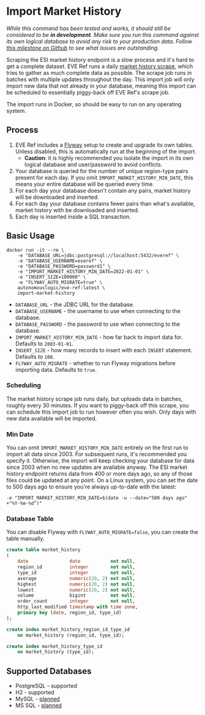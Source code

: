 # Import Market History

*While this command has been tested and works, it should still be considered to be **in development**.
Make sure you run this command against its own logical database to avoid any risk to your production data.
Follow [this milestone on Github](https://github.com/autonomouslogic/eve-ref/milestone/5) to see what issues are outstanding.*

Scraping the ESI market history endpoint is a slow process and it's hard to get a complete dataset.
EVE Ref runs a daily [market history scrape](scrape-market-history.md), which tries to gather as much complete data as possible.
The scrape job runs in batches with multiple updates throughout the day.
This import job will only import new data that not already in your database, meaning this import can be scheduled to essentially piggy-back off EVE Ref's scrape job.

The import runs in Docker, so should be easy to run on any operating system.

## Process
1. EVE Ref includes a [Flyway](https://flywaydb.org/) setup to create and upgrade its own tables. Unless disabled, this is automatically run at the beginning of the import.
   * **Caution**: it is highly recommended you isolate the import in its own logical database and user/password to avoid conflicts. 
2. Your database is queried for the number of unique region-type pairs present for each day. If you omit `IMPORT_MARKET_HISTORY_MIN_DATE`, this means your entire database will be queried every time.
3. For each day your database doesn't contain any pairs, market history will be downloaded and inserted.
4. For each day your database contains fewer pairs than what's available, market history with be downloaded and inserted.
5. Each day is inserted inside a SQL transaction.

## Basic Usage
```shell
docker run -it --rm \
	-e "DATABASE_URL=jdbc:postgresql://localhost:5432/everef" \
	-e "DATABASE_USERNAME=everef" \
	-e "DATABASE_PASSWORD=password1" \
	-e "IMPORT_MARKET_HISTORY_MIN_DATE=2022-01-01" \
	-e "INSERT_SIZE=100000" \
	-e "FLYWAY_AUTO_MIGRATE=true" \
	autonomouslogic/eve-ref:latest \
	import-market-history
```

* `DATABASE_URL` - the JDBC URL for the database.
* `DATABASE_USERNAME` - the username to use when connecting to the database.
* `DATABASE_PASSWORD` - the password to use when connecting to the database.
* `IMPORT_MARKET_HISTORY_MIN_DATE` - how far back to import data for. Defaults to `2003-01-01`.
* `INSERT_SIZE` - how many records to insert with each `INSERT` statement. Defaults to `100`.
* `FLYWAY_AUTO_MIGRATE` - whether to run Flyway migrations before importing data. Defaults to `true`.

### Scheduling
The market history scrape job runs daily, but uploads data in batches, roughly every 30 minutes.
If you want to piggy-back off this scrape, you can schedule this import job to run however often you wish.
Only days with new data available will be imported.

### Min Date
You can omit `IMPORT_MARKET_HISTORY_MIN_DATE` entirely on the first run to import all data since 2003.
For subsequent runs, it's recommended you specify it.
Otherwise, the import will keep checking your database for data since 2003 when no new updates are available anyway.
The ESI market history endpoint returns data from 400 or more days ago, so any of those files could be updated at any point.
On a Linux system, you can set the date to 500 days ago to ensure you're always up-to-date with the latest:
```shell
-e "IMPORT_MARKET_HISTORY_MIN_DATE=$(date -u --date="500 days ago" +"%Y-%m-%d")"
```

### Database Table
You can disable Flyway with `FLYWAY_AUTO_MIGRATE=false`, you can create the table manually.

```sql
create table market_history
(
    date               date           not null,
    region_id          integer        not null,
    type_id            integer        not null,
    average            numeric(20, 2) not null,
    highest            numeric(20, 2) not null,
    lowest             numeric(20, 2) not null,
    volume             bigint         not null,
    order_count        integer        not null,
    http_last_modified timestamp with time zone,
    primary key (date, region_id, type_id)
);

create index market_history_region_id_type_id
    on market_history (region_id, type_id);

create index market_history_type_id
    on market_history (type_id);


```

## Supported Databases
* PostgreSQL - supported
* H2 - supported
* MySQL - [planned](https://github.com/autonomouslogic/eve-ref/issues/369)
* MS SQL - [planned](https://github.com/autonomouslogic/eve-ref/issues/370)
